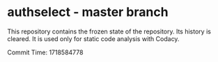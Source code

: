 # authselect - master branch

This repository contains the frozen state of the repository.
Its history is cleared. It is used only for static code
analysis with Codacy.

Commit Time: 1718584778